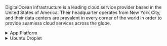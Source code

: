 DigitalOcean infrastructure is a leading cloud service provider based in the United States of America. Their headquarter operates from New York City, and their data centers are prevalent in every corner of the world in order to provide seamless cloud services across the globe.

<details>
<summary>App Platform</summary>
<br>

1. Click **Create** -> *Apps*

    ![create-app](https://user-images.githubusercontent.com/66209958/113475188-aab3a200-9491-11eb-8649-9c4111d05a1b.png)



2. Choose **Docker Hub** as the source. **repository** path is _"aahnik/tgcf"_. Click "Next".

    ![select-docker-hub](https://user-images.githubusercontent.com/66209958/202895433-88320c4b-67cc-46e5-8bcf-905b53808c9a.png)

3. A page will appear where you can edit your app resources. (Zoom and understand the image)

    ![app-resources](https://user-images.githubusercontent.com/66209958/202896017-7a51b267-0f4b-4281-9b55-be4ed4142cc4.svg)

4. Set your [environment variables](https://github.com/aahnik/tgcf/wiki/Environment-Variables).

    ![set-env-vars](https://user-images.githubusercontent.com/66209958/202895453-e7589b7f-1bea-44c1-acb8-19f5eb489e45.png)

5. Choose your location

    ![choose-region](https://user-images.githubusercontent.com/66209958/202895459-4853c750-8e85-4d13-a329-a7c62a7ed9e6.png)


</details>


<details>
<summary>Ubuntu Droplet</summary>
<br>

If you want more control, you may run `tgcf` on a VPS like DigitalOcean's ubuntu droplets.

Steps:
Create a Droplet and SSH into it using Termius App or Open Console in Browser. Then in your terminal execute the following commands.

1. Update packages and reboot

    ```shell
    sudo apt update && sudo apt upgrade -y
    reboot
    ```

2. Reconnect and install dependencies

    ```shell
    sudo apt install python3-pip python3-venv
    ```

3. Follow the steps as shown in [README](https://github.com/aahnik/tgcf/#install-and-run) to install and run tgcf.
4. Closing the console stops the running `tgcf-web` process. You can use a detached [screen](https://www.gnu.org/software/screen/) session to keep tgcf running in the background.

    ```shell
    # make sure you are inside your my-tgcf directory
    screen -S tgcfSession
    source .venv/bin/activate
    tgcf-web
    ```

Exit the screen session by <kbd>Ctrl</kbd> + <kbd>a</kbd> then press <kbd>d</kbd>.
Now you can safely close the console to VPS.
</details>

